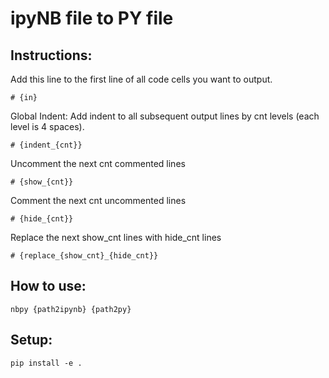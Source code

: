 # ipyNB file to PY file

## Instructions:
Add this line to the first line of all code cells you want to output.
```
# {in}
```

Global Indent: Add indent to all subsequent output lines by cnt levels (each level is 4 spaces).
```
# {indent_{cnt}}
```

Uncomment the next cnt commented lines
```
# {show_{cnt}}
```

Comment the next cnt uncommented lines
```
# {hide_{cnt}}
```

Replace the next show_cnt lines with hide_cnt lines
```
# {replace_{show_cnt}_{hide_cnt}}
```

## How to use:
```
nbpy {path2ipynb} {path2py}
```

## Setup:
```
pip install -e .
```